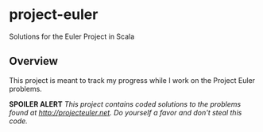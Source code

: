 # project-euler
Solutions for the Euler Project in Scala

## Overview
This project is meant to track my progress while I work on the Project Euler problems.

**SPOILER ALERT** *This project contains coded solutions to the problems found at http://projecteuler.net. Do yourself a favor and don't steal this code.*
